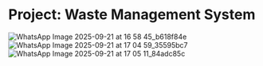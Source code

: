 # Project:  Waste Management System

![WhatsApp Image 2025-09-21 at 16 58 45_b618f84e](https://github.com/user-attachments/assets/b0fa69c6-a326-475d-a7c4-4a96ef8204f3)
![WhatsApp Image 2025-09-21 at 17 04 59_35595bc7](https://github.com/user-attachments/assets/7b8fd65a-387f-4a63-a163-c779f270ca27)
![WhatsApp Image 2025-09-21 at 17 05 11_84adc85c](https://github.com/user-attachments/assets/fc7a9a02-175f-44c5-b128-6f9a6efe6b10)
